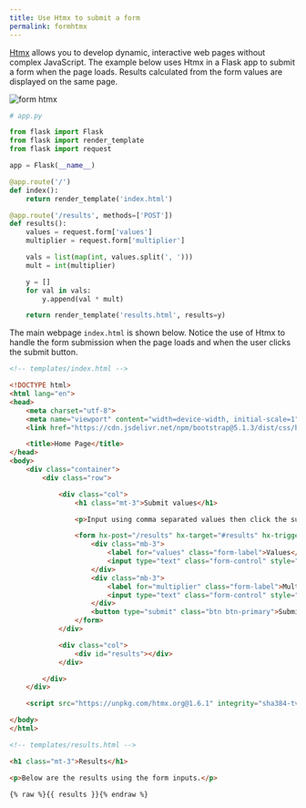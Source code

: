```yaml
---
title: Use Htmx to submit a form
permalink: formhtmx
---
```


[Htmx](https://htmx.org) allows you to develop dynamic, interactive web pages without complex JavaScript. The example below uses Htmx in a Flask app to submit a form when the page loads. Results calculated from the form values are displayed on the same page.

<img src="/pythonic/images/form-htmx.png" style="max-width:100%;" alt="form htmx">

```python
# app.py

from flask import Flask
from flask import render_template
from flask import request

app = Flask(__name__)

@app.route('/')
def index():
    return render_template('index.html')

@app.route('/results', methods=['POST'])
def results():
    values = request.form['values']
    multiplier = request.form['multiplier']

    vals = list(map(int, values.split(', ')))
    mult = int(multiplier)

    y = []
    for val in vals:
        y.append(val * mult)

    return render_template('results.html', results=y)
```

The main webpage `index.html` is shown below. Notice the use of Htmx to handle the form submission when the page loads and when the user clicks the submit button.

```html
<!-- templates/index.html -->

<!DOCTYPE html>
<html lang="en">
<head>
    <meta charset="utf-8">
    <meta name="viewport" content="width=device-width, initial-scale=1">
    <link href="https://cdn.jsdelivr.net/npm/bootstrap@5.1.3/dist/css/bootstrap.min.css" rel="stylesheet" integrity="sha384-1BmE4kWBq78iYhFldvKuhfTAU6auU8tT94WrHftjDbrCEXSU1oBoqyl2QvZ6jIW3" crossorigin="anonymous">

    <title>Home Page</title>
</head>
<body>
    <div class="container">
        <div class="row">

            <div class="col">
                <h1 class="mt-3">Submit values</h1>

                <p>Input using comma separated values then click the submit button to see results.</p>

                <form hx-post="/results" hx-target="#results" hx-trigger="load, submit">
                    <div class="mb-3">
                        <label for="values" class="form-label">Values</label>
                        <input type="text" class="form-control" style="max-width:200px;" name="values" value="1, 2, 3, 4, 5">
                    </div>
                    <div class="mb-3">
                        <label for="multiplier" class="form-label">Multiplier</label>
                        <input type="text" class="form-control" style="max-width:200px;" name="multiplier" value="3">
                    </div>
                    <button type="submit" class="btn btn-primary">Submit</button>
                </form>
            </div>

            <div class="col">
                <div id="results"></div>
            </div>

        </div>
    </div>

    <script src="https://unpkg.com/htmx.org@1.6.1" integrity="sha384-tvG/2mnCFmGQzYC1Oh3qxQ7CkQ9kMzYjWZSNtrRZygHPDDqottzEJsqS4oUVodhW" crossorigin="anonymous"></script>

</body>
</html>
```

```html
<!-- templates/results.html -->

<h1 class="mt-3">Results</h1>

<p>Below are the results using the form inputs.</p>

{% raw %}{{ results }}{% endraw %}
```
